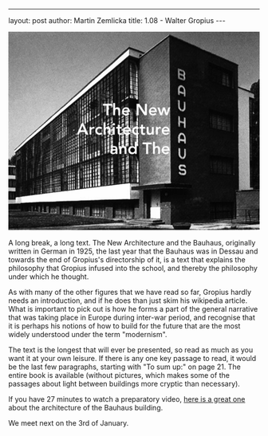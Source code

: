 ---
layout: post author: Martin Zemlicka title: 1.08 - Walter Gropius ---

![](/img/12.12.23.Bauhaus.jpg)

A long break, a long text. The New Architecture and the Bauhaus, originally
written in German in 1925, the last year that the Bauhaus was in Dessau and
towards the end of Gropius's directorship of it, is a text that explains the
philosophy that Gropius infused into the school, and thereby the philosophy
under which he thought.

As with many of the other figures that we have read so far, Gropius hardly
needs an introduction, and if he does than just skim his wikipedia article.
What is important to pick out is how he forms a part of the general narrative
that was taking place in Europe during inter-war period, and recognise that it
is perhaps his notions of how to build for the future that are the most widely
understood under the term "modernism".

The text is the longest that will ever be presented, so read as much as you
want it at your own leisure. If there is any one key passage to read, it would
be the last few paragraphs, starting with "To sum up:" on page 21. The entire
book is available (without pictures, which makes some of the passages about
light between buildings more cryptic than necessary). 

If you have 27 minutes to watch a preparatory video, [here is a great
one](http://youtu.be/u-IVejSt3BI) about the architecture of the Bauhaus
building.

We meet next on the 3rd of January.
